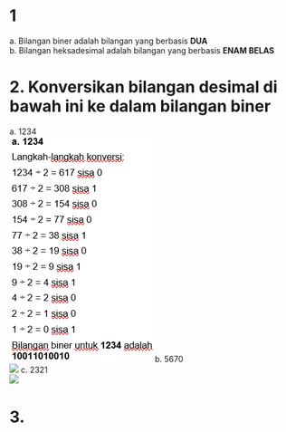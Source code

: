 <h1>1</h1>
a. Bilangan biner adalah bilangan yang berbasis <b>DUA</b></br>
b. Bilangan heksadesimal adalah bilangan yang berbasis <b>ENAM BELAS</b>
<h1>2. Konversikan bilangan desimal di bawah ini ke dalam bilangan biner</h1>
a. 1234</br> <img src="./Screenshot 2025-02-19 144000.png"></img>
b. 5670</br> <img src="./"></img>
c. 2321</br> <img src="./"></img>
<h1>3. </h1>



